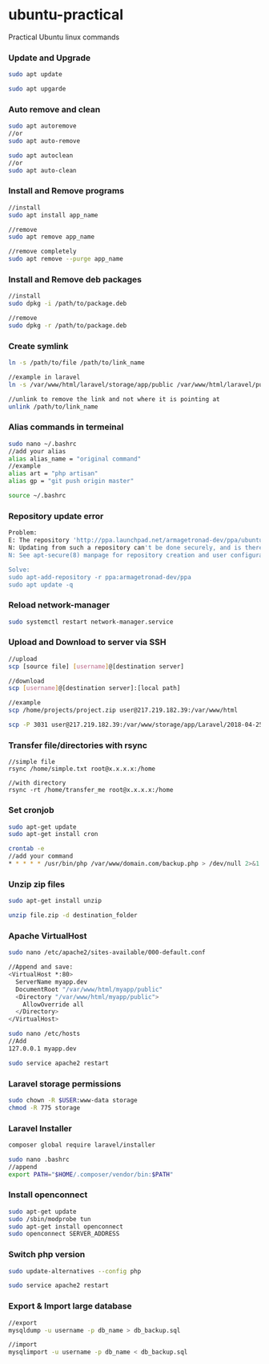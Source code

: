 # ubuntu-practical
Practical Ubuntu linux commands 

### Update and Upgrade
```bash
sudo apt update

sudo apt upgarde
```


### Auto remove and clean
```bash
sudo apt autoremove
//or
sudo apt auto-remove

sudo apt autoclean
//or
sudo apt auto-clean
```

### Install and Remove programs
```bash
//install
sudo apt install app_name

//remove
sudo apt remove app_name

//remove completely
sudo apt remove --purge app_name
```
### Install and Remove deb packages
```bash
//install
sudo dpkg -i /path/to/package.deb

//remove
sudo dpkg -r /path/to/package.deb
```

### Create symlink
```bash
ln -s /path/to/file /path/to/link_name

//example in laravel
ln -s /var/www/html/laravel/storage/app/public /var/www/html/laravel/public/storage

//unlink to remove the link and not where it is pointing at
unlink /path/to/link_name
```

### Alias commands in termeinal
```bash
sudo nano ~/.bashrc
//add your alias
alias alias_name = "original command"
//example
alias art = "php artisan"
alias gp = "git push origin master"

source ~/.bashrc
```
### Repository update error
```bash
Problem:
E: The repository 'http://ppa.launchpad.net/armagetronad-dev/ppa/ubuntu bionic Release' does not have a Release file. 
N: Updating from such a repository can't be done securely, and is therefore disabled by default. 
N: See apt-secure(8) manpage for repository creation and user configuration details.

Solve:
sudo apt-add-repository -r ppa:armagetronad-dev/ppa
sudo apt update -q
```

### Reload network-manager
```bash
sudo systemctl restart network-manager.service
```

### Upload and Download to server via SSH
```bash
//upload
scp [source file] [username]@[destination server]

//download
scp [username]@[destination server]:[local path]

//example
scp /home/projects/project.zip user@217.219.182.39:/var/www/html

scp -P 3031 user@217.219.182.39:/var/www/storage/app/Laravel/2018-04-25-20-45-22.zip /home/hashem/
```
### Transfer file/directories with rsync
```
//simple file
rsync /home/simple.txt root@x.x.x.x:/home

//with directory
rsync -rt /home/transfer_me root@x.x.x.x:/home
```

### Set cronjob
```bash
sudo apt-get update
sudo apt-get install cron

crontab -e
//add your command
* * * * * /usr/bin/php /var/www/domain.com/backup.php > /dev/null 2>&1
```

### Unzip zip files
```bash
sudo apt-get install unzip

unzip file.zip -d destination_folder
```

### Apache VirtualHost
```bash
sudo nano /etc/apache2/sites-available/000-default.conf

//Append and save:
<VirtualHost *:80>
  ServerName myapp.dev
  DocumentRoot "/var/www/html/myapp/public"
  <Directory "/var/www/html/myapp/public">
    AllowOverride all
  </Directory>
</VirtualHost>

sudo nano /etc/hosts
//Add 
127.0.0.1 myapp.dev

sudo service apache2 restart
```

### Laravel storage permissions
```bash
sudo chown -R $USER:www-data storage
chmod -R 775 storage
```

### Laravel Installer
```bash
composer global require laravel/installer

sudo nano .bashrc
//append
export PATH="$HOME/.composer/vendor/bin:$PATH"
```

### Install openconnect
```bash
sudo apt-get update
sudo /sbin/modprobe tun
sudo apt-get install openconnect
sudo openconnect SERVER_ADDRESS
```
### Switch php version
```bash
sudo update-alternatives --config php

sudo service apache2 restart
```
### Export & Import large database
```bash
//export
mysqldump -u username -p db_name > db_backup.sql

//import
mysqlimport -u username -p db_name < db_backup.sql
```
